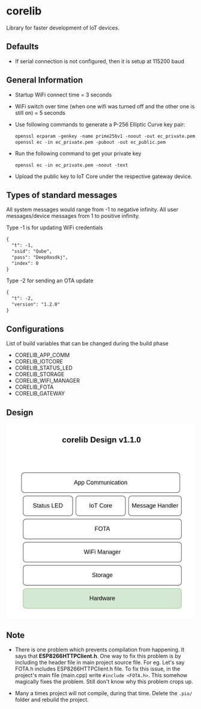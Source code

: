 # corelib
Library for faster development of IoT devices.

## Defaults
  - If serial connection is not configured, then it is setup at 115200 baud

## General Information
  - Startup WiFi connect time = 3 seconds
  - WiFi switch over time (when one wifi was turned off and the other one is still on) = 5 seconds

  - Use following commands to generate a P-256 Elliptic Curve key pair:
    ```
    openssl ecparam -genkey -name prime256v1 -noout -out ec_private.pem
    openssl ec -in ec_private.pem -pubout -out ec_public.pem
    ```

  - Run the following command to get your private key
    ```
    openssl ec -in ec_private.pem -noout -text
    ```

  - Upload the public key to IoT Core under the respective gateway device.

## Types of standard messages

All system messages would range from -1 to negative infinity.
All user messages/device messages from 1 to positive infinity.

Type -1 is for updating WiFi credentials
```
{
  "t": -1,
  "ssid": "Qube",
  "pass": "Deep0asdkj",
  "index": 0
}
```

Type -2 for sending an OTA update
```
{
  "t": -2,
  "version": "1.2.0"
}
```

## Configurations
List of build variables that can be changed during the build phase
  - CORELIB_APP_COMM
  - CORELIB_IOTCORE
  - CORELIB_STATUS_LED
  - CORELIB_STORAGE
  - CORELIB_WIFI_MANAGER
  - CORELIB_FOTA
  - CORELIB_GATEWAY

## Design

![corelib design](media/corelib-diagrams-net.png)

## Note
  - There is one problem which prevents compilation from happening. It says that **ESP8266HTTPClient.h**. One way to fix this problem is by including the header file in main project source file. For eg. Let's say FOTA.h includes ESP8266HTTPClient.h file. To fix this issue, in the project's main file (main.cpp) write `#include <FOTA.h>`. This somehow magically fixes the problem. Still don't know why this problem crops up.

  - Many a times project will not compile, during that time. Delete the `.pio/` folder and rebuild the project.

